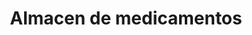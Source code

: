 ---
title: "Almacen de medicamentos"
url: /ciudad-de-guines/almacen-de-medicamentos/
shop: mayorista
---